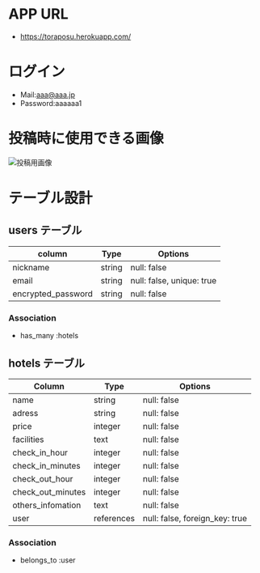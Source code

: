 # APP URL
- https://toraposu.herokuapp.com/

# ログイン
- Mail:aaa@aaa.jp
- Password:aaaaaa1

# 投稿時に使用できる画像
![投稿用画像](images/post_image.jpg "投稿用")

# テーブル設計

## users テーブル

| column             | Type   | Options                   |
| -------------------| -------| --------------------------|
| nickname           | string | null: false               |
| email              | string | null: false, unique: true |
| encrypted_password | string | null: false               |

### Association
- has_many :hotels

## hotels テーブル

| Column             | Type       | Options                        |
| ------------------ | ---------- | ------------------------------ |
| name               | string     | null: false                    |
| adress             | string     | null: false                    |
| price              | integer    | null: false                    |
| facilities         | text       | null: false                    |
| check_in_hour      | integer    | null: false                    |
| check_in_minutes   | integer    | null: false                    |
| check_out_hour     | integer    | null: false                    |
| check_out_minutes  | integer    | null: false                    |
| others_infomation  | text       | null: false                    |
| user               | references | null: false, foreign_key: true |

### Association
- belongs_to :user